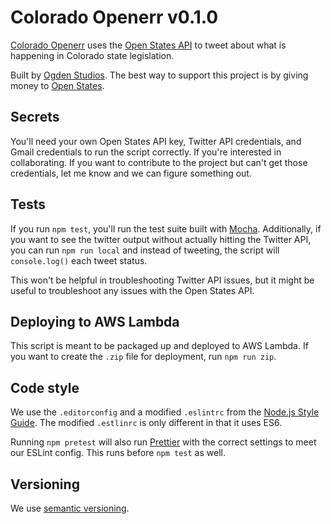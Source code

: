 # Colorado Openerr v0.1.0

[Colorado Openerr](https://twitter.com/openerr_co) uses the [Open States API](https://openstates.org/) to tweet about what is happening in Colorado state legislation.

Built by [Ogden Studios](https://ogdenstudios.xyz). The best way to support this project is by giving money to [Open States](https://openstates.org/).

## Secrets

You'll need your own Open States API key, Twitter API credentials, and Gmail credentials to run the script correctly. If you're interested in collaborating. If you want to contribute to the project but can't get those credentials, let me know and we can figure something out.

## Tests

If you run `npm test`, you'll run the test suite built with [Mocha](https://mochajs.org/). Additionally, if you want to see the twitter output without actually hitting the Twitter API, you can run `npm run local` and instead of tweeting, the script will `console.log()` each tweet status.

This won't be helpful in troubleshooting Twitter API issues, but it might be useful to troubleshoot any issues with the Open States API.

## Deploying to AWS Lambda

This script is meant to be packaged up and deployed to AWS Lambda. If you want to create the `.zip` file for deployment, run `npm run zip`.

## Code style

We use the `.editorconfig` and a modified `.eslintrc` from the [Node.js Style Guide](https://github.com/felixge/node-style-guide). The modified `.estlinrc` is only different in that it uses ES6.

Running `npm pretest` will also run [Prettier](https://prettier.io/) with the correct settings to meet our ESLint config. This runs before `npm test` as well.

## Versioning

We use [semantic versioning](https://semver.org/).
